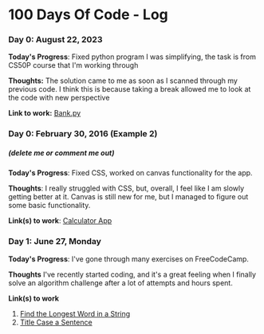 # 100 Days Of Code - Log

### Day 0: August 22, 2023
<!--##### (delete me or comment me out)-->

**Today's Progress**: Fixed python program I was simplifying, the task is from CS50P course that I'm working through

**Thoughts:** The solution came to me as soon as I scanned through my previous code. I think this is because taking a break allowed me to look at the code with new perspective

**Link to work:** [Bank.py](https://github.com/code50/128825567/blob/main/py/week1/bank/bank.py)

### Day 0: February 30, 2016 (Example 2)
##### (delete me or comment me out)

**Today's Progress**: Fixed CSS, worked on canvas functionality for the app.

**Thoughts**: I really struggled with CSS, but, overall, I feel like I am slowly getting better at it. Canvas is still new for me, but I managed to figure out some basic functionality.

**Link(s) to work**: [Calculator App](http://www.example.com)


### Day 1: June 27, Monday

**Today's Progress**: I've gone through many exercises on FreeCodeCamp.

**Thoughts** I've recently started coding, and it's a great feeling when I finally solve an algorithm challenge after a lot of attempts and hours spent.

**Link(s) to work**
1. [Find the Longest Word in a String](https://www.freecodecamp.com/challenges/find-the-longest-word-in-a-string)
2. [Title Case a Sentence](https://www.freecodecamp.com/challenges/title-case-a-sentence)
